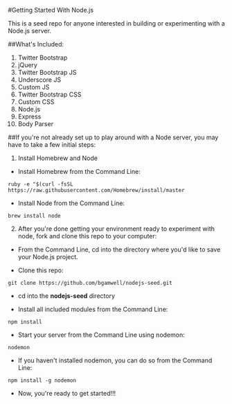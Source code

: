 #Getting Started With Node.js

This is a seed repo for anyone interested in building or experimenting with a Node.js server.

##What's Included:

1. Twitter Bootstrap
2. jQuery
3. Twitter Bootstrap JS
4. Underscore JS
5. Custom JS
6. Twitter Bootstrap CSS
7. Custom CSS
8. Node.js
9. Express
10. Body Parser

##If you're not already set up to play around with a Node server, you may have to take a few initial steps:

1. Install Homebrew and Node

  * Install Homebrew from the Command Line:

  `ruby -e "$(curl -fsSL https://raw.githubusercontent.com/Homebrew/install/master`

  * Install Node from the Command Line:

  `brew install node`

2. After you're done getting your environment ready to experiment with node, fork and clone this repo to your computer:

  * From the Command Line, cd into the directory where you'd like to save your Node.js project.

  * Clone this repo:

  `git clone https://github.com/bgamwell/nodejs-seed.git`

  * cd into the **nodejs-seed** directory

  * Install all included modules from the Command Line:

  `npm install`

  * Start your server from the Command Line using nodemon:

  `nodemon`

  * If you haven't installed nodemon, you can do so from the Command Line:

  `npm install -g nodemon`

  * Now, you're ready to get started!!!

